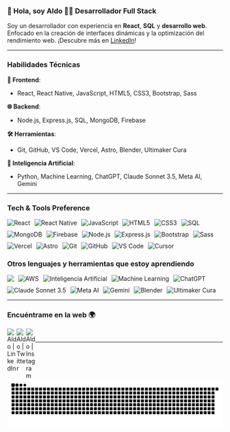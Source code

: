 ### 👋 Hola, soy Aldo 👨‍💻 Desarrollador Full Stack

Soy un desarrollador con experiencia en **React**, **SQL** y **desarrollo web**. Enfocado en la creación de interfaces dinámicas y la optimización del rendimiento web. ¡Descubre más en [LinkedIn](https://www.linkedin.com/in/aldo-alberto-arbizu)!

---


### Habilidades Técnicas

**🚀 Frontend**:
- React, React Native, JavaScript, HTML5, CSS3, Bootstrap, Sass

**🌐 Backend**:
- Node.js, Express.js, SQL, MongoDB, Firebase

**🛠️ Herramientas**:
- Git, GitHub, VS Code, Vercel, Astro, Blender, Ultimaker Cura

**🤖 Inteligencia Artificial**:
- Python, Machine Learning, ChatGPT, Claude Sonnet 3.5, Meta AI, Gemini

---

### Tech & Tools Preference

<p style="display: flex; flex-wrap: wrap; gap: 10px;">
  <img src="https://img.shields.io/badge/-React-61DAFB?style=flat&logo=react&logoColor=black" alt="React">
  <img src="https://img.shields.io/badge/-React%20Native-20232A?style=flat&logo=react&logoColor=61DAFB" alt="React Native">
  <img src="https://img.shields.io/badge/-JavaScript-F7DF1E?style=flat&logo=javascript&logoColor=black" alt="JavaScript">
  <img src="https://img.shields.io/badge/-HTML5-E34F26?style=flat&logo=html5&logoColor=white" alt="HTML5">
  <img src="https://img.shields.io/badge/-CSS3-1572B6?style=flat&logo=css3&logoColor=white" alt="CSS3">
  <img src="https://img.shields.io/badge/-SQL-4479A1?style=flat&logo=Microsoft%20SQL%20Server&logoColor=white" alt="SQL">
  <img src="https://img.shields.io/badge/-MongoDB-47A248?style=flat&logo=mongodb&logoColor=white" alt="MongoDB">
  <img src="https://img.shields.io/badge/-Firebase-FFCA28?style=flat&logo=firebase&logoColor=white" alt="Firebase">
  <img src="https://img.shields.io/badge/-Node.js-339933?style=flat&logo=node.js&logoColor=white" alt="Node.js">
  <img src="https://img.shields.io/badge/-Express.js-000000?style=flat&logo=express&logoColor=white" alt="Express.js">
  <img src="https://img.shields.io/badge/-Bootstrap-563D7C?style=flat&logo=bootstrap&logoColor=white" alt="Bootstrap">
  <img src="https://img.shields.io/badge/-Sass-CC6699?style=flat&logo=sass&logoColor=white" alt="Sass">
  <img src="https://img.shields.io/badge/-Vercel-000000?style=flat&logo=vercel&logoColor=white" alt="Vercel">
  <img src="https://img.shields.io/badge/-Astro-FF5A03?style=flat&logo=astro&logoColor=white" alt="Astro">
  <img src="https://img.shields.io/badge/-Git-F05032?style=flat&logo=git&logoColor=white" alt="Git">
  <img src="https://img.shields.io/badge/-Github-181717?style=flat&logo=github&logoColor=white" alt="GitHub">
  <img src="https://img.shields.io/badge/-VS%20Code-007ACC?style=flat&logo=visual%20studio%20code&logoColor=white" alt="VS Code">
  <img src="https://img.shields.io/badge/Cursor-4B8BBE?style=flat&logo=cursor&logoColor=white" alt="Cursor">
</p>

### Otros lenguajes y herramientas que estoy aprendiendo

<p style="display: flex; flex-wrap: wrap; gap: 10px;">
  <img src="https://img.shields.io/badge/-Python-3776AB?style=flat&logo=python&logoColor=white">
  <img src="https://img.shields.io/badge/AWS-FF9900?style=flat&logo=amazonaws&logoColor=white" alt="AWS">
  <img src="https://img.shields.io/badge/Inteligencia%20Artificial-007FFF?style=flat&logo=ai&logoColor=white" alt="Inteligencia Artificial">
  <img src="https://img.shields.io/badge/Machine%20Learning-FF9900?style=flat&logo=python&logoColor=white" alt="Machine Learning">
  <img src="https://img.shields.io/badge/ChatGPT-00BFFF?style=flat&logo=openai&logoColor=white" alt="ChatGPT">
  <img src="https://img.shields.io/badge/Claude%20Sonnet%203.5-7C7C7C?style=flat&logo=ai&logoColor=white" alt="Claude Sonnet 3.5">
  <img src="https://img.shields.io/badge/Meta%20AI-00A400?style=flat&logo=facebook&logoColor=white" alt="Meta AI">
  <img src="https://img.shields.io/badge/Gemini-FF4F00?style=flat&logo=google&logoColor=white" alt="Gemini">
  <img src="https://img.shields.io/badge/-Blender-F5792A?style=flat&logo=blender&logoColor=white" alt="Blender">
  <img src="https://img.shields.io/badge/Ultimaker%20Cura-70B1E7?style=flat&logo=ultimaker&logoColor=white" alt="Ultimaker Cura">
</p>

---

### Encuéntrame en la web 🌍

[<img align="left" alt="Aldo | LinkedIn" width="22px" src="https://cdn.jsdelivr.net/npm/simple-icons@v3/icons/linkedin.svg" />][linkedin]
[<img align="left" alt="Aldo | Twitter" width="22px" src="https://cdn.jsdelivr.net/npm/simple-icons@v3/icons/twitter.svg" />][twitter]
[<img align="left" alt="Aldo | Instagram" width="22px" src="https://cdn.jsdelivr.net/npm/simple-icons@v3/icons/instagram.svg" />][instagram]

<br/>

---
<picture>
  <source media="(prefers-color-scheme: dark)" srcset="https://raw.githubusercontent.com/ArbizuAldoAlberto/ArbizuAldoAlberto/output/github-snake-dark.svg" />
  <source media="(prefers-color-scheme: light)" srcset="https://raw.githubusercontent.com/ArbizuAldoAlberto/ArbizuAldoAlberto/output/github-snake.svg" />
  <img alt="github-snake" src="https://raw.githubusercontent.com/ArbizuAldoAlberto/ArbizuAldoAlberto/output/github-snake.svg" />
</picture>





[linkedin]: https://www.linkedin.com/in/aldo-alberto-arbizu/
[twitter]: https://twitter.com/AldoArbizu
[instagram]: https://www.instagram.com/aldoarbizu/
